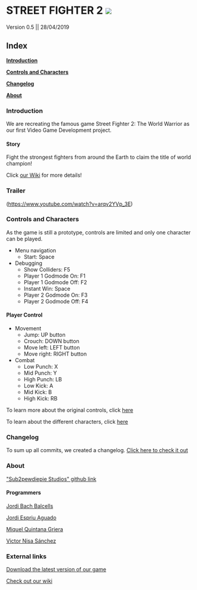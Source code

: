 
# STREET FIGHTER 2 [![](https://i.gyazo.com/7f26386cdf130dbfeff42523b5645310.png)](https://github.com/LordUnicorn31/Sub2pewdiepie-Studios/wiki)
Version 0.5 || 28/04/2019

## Index

  [**Introduction**](./README.md#introduction)
  
  [**Controls and Characters**](./README.md#controls-and-characters)
  
  [**Changelog**](./README.md#changelog)
  
  [**About**](./README.md#about)
  
### Introduction

We are recreating the famous game Street Fighter 2: The World Warrior as our first Video Game Development project.

#### Story

Fight the strongest fighters from around the Earth to claim the title of world champion!

Click [our Wiki](https://github.com/LordUnicorn31/Sub2pewdiepie-Studios/wiki/Design#narrative-structure) for more details!

### Trailer

(https://www.youtube.com/watch?v=arqv2YVp_3E)

### Controls and Characters

As the game is still a prototype, controls are limited and only one character can be played.

- Menu navigation
  - Start: Space
- Debugging
  - Show Colliders: F5
   - Player 1 Godmode On: F1
  - Player 1 Godmode Off: F2
  - Instant Win: Space
  - Player 2 Godmode On: F3
  - Player 2 Godmode Off: F4

#### Player Control
- Movement
  - Jump: UP button
  - Crouch: DOWN button
  - Move left: LEFT button
  - Move right: RIGHT button
- Combat
  - Low Punch: X
  - Mid Punch: Y
  - High Punch: LB
  - Low Kick: A
  - Mid Kick: B
  - High Kick: RB


To learn more about the original controls, click [here](https://github.com/LordUnicorn31/Sub2pewdiepie-Studios/wiki/Design#controls)

To learn about the different characters, click [here](https://github.com/LordUnicorn31/Sub2pewdiepie-Studios/wiki/Design#playable-characters)

### Changelog

To sum up all commits, we created a changelog. [Click here to check it out](./Changelog.md) 

### About

["Sub2pewdiepie Studios" github link](https://github.com/LordUnicorn31/Sub2pewdiepie-Studios)

#### Programmers

[Jordi	Bach Balcells](https://github.com/bottzo)

[Jordi Espriu Aguado](https://github.com/LordUnicorn31)

[Miquel Quintana Griera](https://github.com/Leukino)

[Victor Nisa Sánchez](https://github.com/VictorNisa)

### External links

[Download the latest version of our game]()

[Check out our wiki](https://github.com/LordUnicorn31/Sub2pewdiepie-Studios/wiki)

